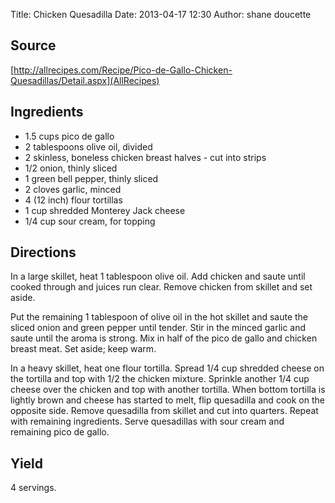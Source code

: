 Title: Chicken Quesadilla
Date: 2013-04-17 12:30
Author: shane doucette

## Source
[http://allrecipes.com/Recipe/Pico-de-Gallo-Chicken-Quesadillas/Detail.aspx](AllRecipes)

## Ingredients
+ 1.5 cups pico de gallo
+ 2 tablespoons olive oil, divided
+ 2 skinless, boneless chicken breast halves - cut into strips
+ 1/2 onion, thinly sliced
+ 1 green bell pepper, thinly sliced
+ 2 cloves garlic, minced
+ 4 (12 inch) flour tortillas
+ 1 cup shredded Monterey Jack cheese
+ 1/4 cup sour cream, for topping

## Directions
In a large skillet, heat 1 tablespoon olive oil. Add chicken and saute until cooked through and juices run clear. Remove chicken from skillet and set aside.

Put the remaining 1 tablespoon of olive oil in the hot skillet and saute the sliced onion and green pepper until tender. Stir in the minced garlic and saute until the aroma is strong. Mix in half of the pico de gallo and chicken breast meat. Set aside; keep warm.

In a heavy skillet, heat one flour tortilla. Spread 1/4 cup shredded cheese on the tortilla and top with 1/2 the chicken mixture. Sprinkle another 1/4 cup cheese over the chicken and top with another tortilla. When bottom tortilla is lightly brown and cheese has started to melt, flip quesadilla and cook on the opposite side. Remove quesadilla from skillet and cut into quarters. Repeat with remaining ingredients. Serve quesadillas with sour cream and remaining pico de gallo.

## Yield
4 servings.
